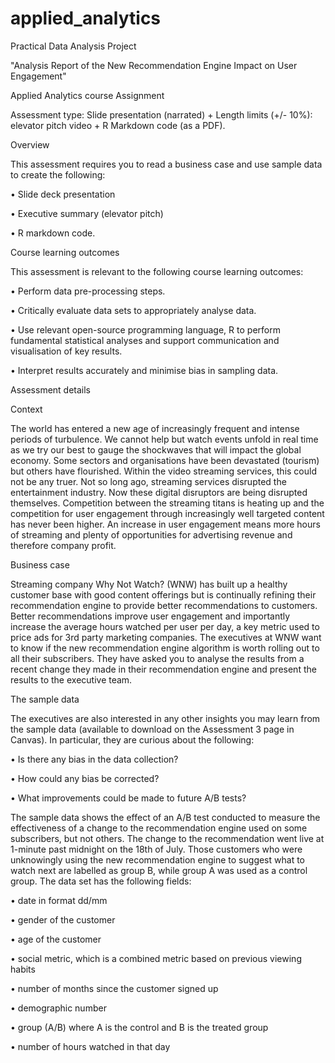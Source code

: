# applied_analytics

Practical Data Analysis Project

"Analysis Report of the New Recommendation Engine Impact on User Engagement"

Applied Analytics course Assignment

Assessment type: Slide presentation (narrated) + Length limits (+/- 10%): elevator pitch video + R Markdown code (as a PDF).


Overview

This assessment requires you to read a business case and use sample data to create the following:

• Slide deck presentation

• Executive summary (elevator pitch)

• R markdown code.


Course learning outcomes


This assessment is relevant to the following course learning outcomes:


• Perform data pre-processing steps.

• Critically evaluate data sets to appropriately analyse data.

• Use relevant open-source programming language, R to perform fundamental statistical analyses and support communication and visualisation of key results.

• Interpret results accurately and minimise bias in sampling data.



Assessment details


Context


The world has entered a new age of increasingly frequent and intense periods of turbulence. We cannot help but watch events unfold in real time as we try our best to gauge the shockwaves that will impact the global economy. Some sectors and organisations have been devastated (tourism) but others have flourished. Within the video streaming services, this could not be any truer.
Not so long ago, streaming services disrupted the entertainment industry. Now these digital disruptors are being disrupted themselves. Competition between the streaming titans is heating up and the competition for user engagement through increasingly well targeted content has never been higher. An increase in user engagement means more hours of streaming and plenty of opportunities for advertising revenue and therefore company profit.


Business case


Streaming company Why Not Watch? (WNW) has built up a healthy customer base with good content offerings but is continually refining their recommendation engine to provide better recommendations to customers. Better recommendations improve user engagement and importantly increase the average hours watched per user per day, a key metric used to price ads for 3rd party marketing companies.
The executives at WNW want to know if the new recommendation engine algorithm is worth rolling out to all their subscribers. They have asked you to analyse the results from a recent change they made in their recommendation engine and present the results to the executive team.


The sample data


The executives are also interested in any other insights you may learn from the sample data (available to download on the Assessment 3 page in Canvas). In particular, they are curious about the following:


• Is there any bias in the data collection?

• How could any bias be corrected?

• What improvements could be made to future A/B tests?



The sample data shows the effect of an A/B test conducted to measure the effectiveness of a change to the recommendation engine used on some subscribers, but not others. The change to the recommendation went live at 1-minute past midnight on the 18th of July.
Those customers who were unknowingly using the new recommendation engine to suggest what to watch next are labelled as group B, while group A was used as a control group.
The data set has the following fields:

• date in format dd/mm

• gender of the customer

• age of the customer

• social metric, which is a combined metric based on previous viewing habits

• number of months since the customer signed up

• demographic number

• group (A/B) where A is the control and B is the treated group

• number of hours watched in that day
